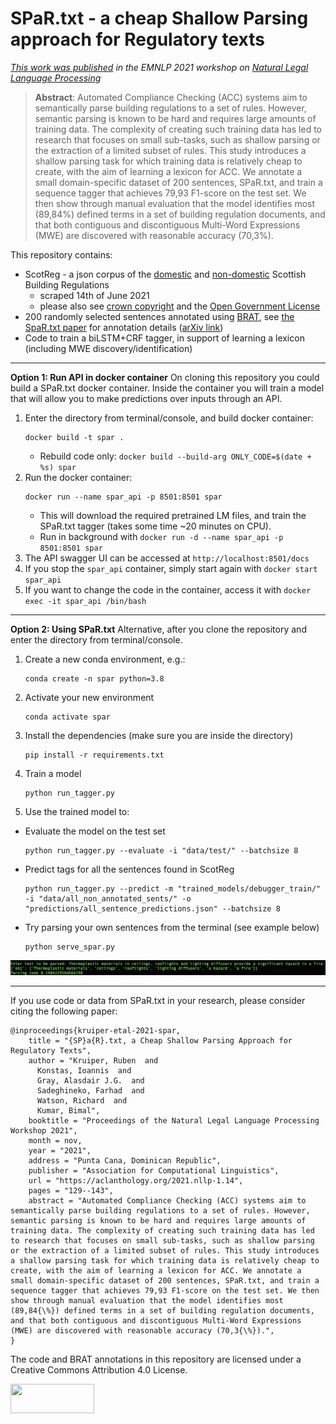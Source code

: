 # SPaR.txt - a cheap Shallow Parsing approach for Regulatory texts
_[This work was published](https://aclanthology.org/2021.nllp-1.14) in the EMNLP 2021 workshop on [Natural Legal Language Processing](http://nllpw.org/)_    

> **Abstract**: Automated Compliance Checking (ACC) systems aim to semantically parse building regulations to a set of rules. 
However, semantic parsing is known to be hard and requires large amounts of training data. 
The complexity of creating such training data has led to research that focuses on small sub-tasks, 
such as shallow parsing or the extraction of a limited subset of rules. This study introduces a shallow parsing 
task for which training data is relatively cheap to create, with the aim of learning a lexicon for ACC. 
We annotate a small domain-specific dataset of 200 sentences, SPaR.txt, 
and train a sequence tagger that achieves 79,93 F1-score on the test set. We then show through 
manual evaluation that the model identifies most (89,84\%) defined terms in a set of building regulation 
documents, and that both contiguous and discontiguous Multi-Word Expressions (MWE) are discovered with 
reasonable accuracy (70,3\%).

This repository contains:
* ScotReg - a json corpus of the [domestic](https://www.gov.scot/publications/building-standards-technical-handbook-2020-domestic/) and [non-domestic](https://www.gov.scot/publications/building-standards-technical-handbook-2020-non-domestic/) Scottish Building Regulations 
   * scraped 14th of June 2021 
   * please also see [crown copyright](https://www.gov.scot/crown-copyright/) and the [Open Government License](https://www.nationalarchives.gov.uk/doc/open-government-licence/version/3/)
* 200 randomly selected sentences annotated using [BRAT](https://brat.nlplab.org/), see [the SpaR.txt paper](https://aclanthology.org/2021.nllp-1.14) for annotation details ([arXiv link](https://arxiv.org/abs/2110.01295))
* Code to train a biLSTM+CRF tagger, in support of learning a lexicon (including MWE discovery/identification)


---
**Option 1: Run API in docker container**
On cloning this repository you could build a SPaR.txt docker container. Inside the container you will train a model that will allow you to make predictions over inputs through an API.
1. Enter the directory from terminal/console, and build docker container: 
    ```
    docker build -t spar . 
    ```
    * Rebuild code only: `docker build --build-arg ONLY_CODE=$(date + %s) spar`
2. Run the docker container:
    ```
    docker run --name spar_api -p 8501:8501 spar
    ```
    * This will download the required pretrained LM files, and train the SPaR.txt tagger (takes some time ~20 minutes on CPU).
    * Run in background with `docker run -d --name spar_api -p 8501:8501 spar`
3. The API swagger UI can be accessed at `http://localhost:8501/docs`
4. If you stop the `spar_api` container, simply start again with `docker start spar_api`
5. If you want to change the code in the container, access it with `docker exec -it spar_api /bin/bash`

---

**Option 2: Using SPaR.txt**
Alternative, after you clone the repository and enter the directory from terminal/console.
1. Create a new conda environment, e.g.:
    ```
    conda create -n spar python=3.8
    ```
2. Activate your new environment
    ```
    conda activate spar
    ```
3. Install the dependencies (make sure you are inside the directory)
    ```
    pip install -r requirements.txt
    ```
4. Train a model
    ```
    python run_tagger.py
    ```
5. Use the trained model to:
  * Evaluate the model on the test set
      ```
      python run_tagger.py --evaluate -i "data/test/" --batchsize 8
      ```
  * Predict tags for all the sentences found in ScotReg
      ```
      python run_tagger.py --predict -m "trained_models/debugger_train/" -i "data/all_non_annotated_sents/" -o "predictions/all_sentence_predictions.json" --batchsize 8
      ```
  * Try parsing your own sentences from the terminal (see example below)
      ```
      python serve_spar.py
      ```
    
![Example of input and output from terminal](https://github.com/rubenkruiper/SPaR.txt/blob/main/ExampleServingSpar.jpg?raw=true)

---

If you use code or data from SPaR.txt in your research, please consider citing the following paper:
```
@inproceedings{kruiper-etal-2021-spar,
    title = "{SP}a{R}.txt, a Cheap Shallow Parsing Approach for Regulatory Texts",
    author = "Kruiper, Ruben  and
      Konstas, Ioannis  and
      Gray, Alasdair J.G.  and
      Sadeghineko, Farhad  and
      Watson, Richard  and
      Kumar, Bimal",
    booktitle = "Proceedings of the Natural Legal Language Processing Workshop 2021",
    month = nov,
    year = "2021",
    address = "Punta Cana, Dominican Republic",
    publisher = "Association for Computational Linguistics",
    url = "https://aclanthology.org/2021.nllp-1.14",
    pages = "129--143",
    abstract = "Automated Compliance Checking (ACC) systems aim to semantically parse building regulations to a set of rules. However, semantic parsing is known to be hard and requires large amounts of training data. The complexity of creating such training data has led to research that focuses on small sub-tasks, such as shallow parsing or the extraction of a limited subset of rules. This study introduces a shallow parsing task for which training data is relatively cheap to create, with the aim of learning a lexicon for ACC. We annotate a small domain-specific dataset of 200 sentences, SPaR.txt, and train a sequence tagger that achieves 79,93 F1-score on the test set. We then show through manual evaluation that the model identifies most (89,84{\%}) defined terms in a set of building regulation documents, and that both contiguous and discontiguous Multi-Word Expressions (MWE) are discovered with reasonable accuracy (70,3{\%}).",
}
```
The code and BRAT annotations in this repository are licensed under a Creative Commons Attribution 4.0 License.

<img src="https://mirrors.creativecommons.org/presskit/buttons/88x31/png/by-sa.png" width="134" height="47">
